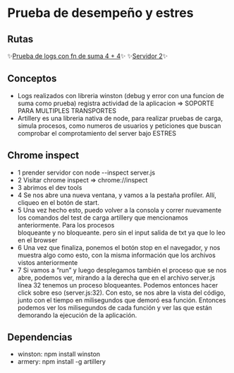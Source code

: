 # Prueba de desempeño y estres

## Rutas
✨[Prueba de logs con fn de suma 4 + 4](http://localhost:8080/suma/4/4)✨
✨[Servidor 2](http://localhost:8081/)✨

## Conceptos
-  Logs realizados con libreria winston (debug y error con una funcion de suma como prueba) registra actividad de la aplicacion => SOPORTE PARA MULTIPLES TRANSPORTES
-  Artillery es una libreria nativa de node, para realizar pruebas de carga, simula procesos, como numeros de usuarios y peticiones que buscan comprobar el comprotamiento del server bajo ESTRES

## Chrome inspect

- 1 prender servidor con node --inspect server.js
- 2 Visitar chrome inspect => chrome://inspect
- 3 abrimos el dev tools
- 4 Se nos abre una nueva ventana, y vamos a la pestaña profiler. Allí, cliqueo en el botón de start.
- 5 Una vez hecho esto, puedo volver a la consola y correr nuevamente los comandos del test de carga artillery que mencionamos anteriormente. Para los procesos   
  bloqueante y no bloqueante.
  pero sin el input salida de txt ya que lo leo en el browser
- 6 Una vez que finaliza, ponemos el botón stop en el navegador, y nos muestra algo como esto, con la misma información que los archivos vistos anteriormente
- 7 Si vamos a “run” y luego desplegamos también el proceso que se nos abre, podemos ver, mirando a la derecha que en el archivo server.js línea 32 tenemos un proceso bloqueantes.
Podemos entonces hacer click sobre eso (server.js:32).
Con esto, se nos abre la vista del código, junto con el tiempo en milisegundos que demoró esa función.
Entonces podemos ver los milisegundos de cada función y ver las que están demorando la ejecución de la aplicación.


## Dependencias
- winston: npm install winston
- armery: npm install -g artillery
